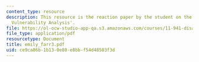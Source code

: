 ```yaml
---
content_type: resource
description: This resource is the reaction paper by the student on the topic 'Community
  Vulnerability Analysis'.
file: https://ol-ocw-studio-app-qa.s3.amazonaws.com/courses/11-941-disaster-vulnerability-and-resilience-spring-2005/ce9ca86b1b130e80e8bbf54d48503f3d_emily_farr3.pdf
file_type: application/pdf
resourcetype: Document
title: emily_farr3.pdf
uid: ce9ca86b-1b13-0e80-e8bb-f54d48503f3d
---
```

